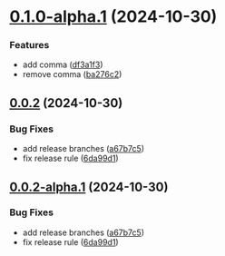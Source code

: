 # [0.1.0-alpha.1](https://github.com/Zzzode/ts-compiler-plugin-testbed/compare/v0.0.2...v0.1.0-alpha.1) (2024-10-30)


### Features

* add comma ([df3a1f3](https://github.com/Zzzode/ts-compiler-plugin-testbed/commit/df3a1f3adfefb4fd35c9821121d43e97b7852c1c))
* remove comma ([ba276c2](https://github.com/Zzzode/ts-compiler-plugin-testbed/commit/ba276c2701b51bdde7747e169d0d95b578a2937e))

## [0.0.2](https://github.com/Zzzode/ts-compiler-plugin-testbed/compare/v0.0.1...v0.0.2) (2024-10-30)


### Bug Fixes

* add release branches ([a67b7c5](https://github.com/Zzzode/ts-compiler-plugin-testbed/commit/a67b7c5eae04ff967f9e52a117aa94ba8612b92d))
* fix release rule ([6da99d1](https://github.com/Zzzode/ts-compiler-plugin-testbed/commit/6da99d107a9e7b925f4657177cdfac4fd96a752a))

## [0.0.2-alpha.1](https://github.com/Zzzode/ts-compiler-plugin-testbed/compare/v0.0.1...v0.0.2-alpha.1) (2024-10-30)


### Bug Fixes

* add release branches ([a67b7c5](https://github.com/Zzzode/ts-compiler-plugin-testbed/commit/a67b7c5eae04ff967f9e52a117aa94ba8612b92d))
* fix release rule ([6da99d1](https://github.com/Zzzode/ts-compiler-plugin-testbed/commit/6da99d107a9e7b925f4657177cdfac4fd96a752a))
